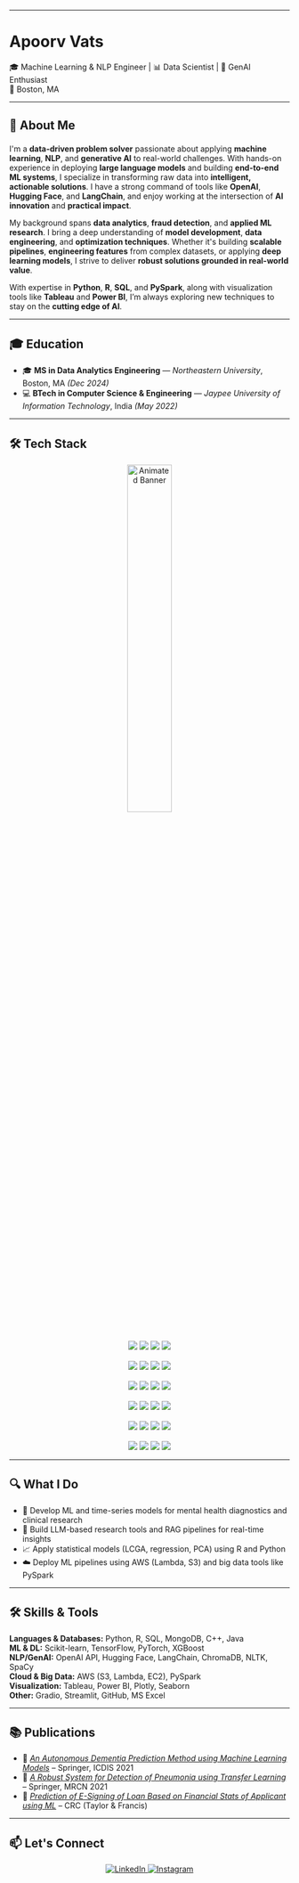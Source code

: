
---
# Apoorv Vats 

🎓 Machine Learning & NLP Engineer | 📊 Data Scientist | 🧠 GenAI Enthusiast  
📍 Boston, MA 

---

## 🧠 About Me <p align="center">

I'm a **data-driven problem solver** passionate about applying **machine learning**, **NLP**, and **generative AI** to real-world challenges. With hands-on experience in deploying **large language models** and building **end-to-end ML systems**, I specialize in transforming raw data into **intelligent, actionable solutions**. I have a strong command of tools like **OpenAI**, **Hugging Face**, and **LangChain**, and enjoy working at the intersection of **AI innovation** and **practical impact**.

My background spans **data analytics**, **fraud detection**, and **applied ML research**. I bring a deep understanding of **model development**, **data engineering**, and **optimization techniques**. Whether it's building **scalable pipelines**, **engineering features** from complex datasets, or applying **deep learning models**, I strive to deliver **robust solutions grounded in real-world value**.

With expertise in **Python**, **R**, **SQL**, and **PySpark**, along with visualization tools like **Tableau** and **Power BI**, I’m always exploring new techniques to stay on the **cutting edge of AI**.


---

## 🎓 Education

- 🎓 **MS in Data Analytics Engineering** — *Northeastern University*, Boston, MA *(Dec 2024)*  
- 💻 **BTech in Computer Science & Engineering** — *Jaypee University of Information Technology*, India *(May 2022)*  

---

## 🛠️ Tech Stack

<p align="center">
  <img src="https://media.giphy.com/media/qgQUggAC3Pfv687qPC/giphy.gif" width="40%" alt="Animated Banner" />
</p>

<p align="center">

  <!-- Languages -->
  <img src="https://img.shields.io/badge/Python-3776AB?style=for-the-badge&logo=python&logoColor=white" />
  <img src="https://img.shields.io/badge/R-276DC3?style=for-the-badge&logo=r&logoColor=white" />
  <img src="https://img.shields.io/badge/C++-00599C?style=for-the-badge&logo=c%2B%2B&logoColor=white" />
  <img src="https://img.shields.io/badge/Java-ED8B00?style=for-the-badge&logo=java&logoColor=white" />
  <br><br>

  <!-- ML & DL Frameworks -->
  <img src="https://img.shields.io/badge/TensorFlow-FF6F00?style=for-the-badge&logo=tensorflow&logoColor=white" />
  <img src="https://img.shields.io/badge/PyTorch-EE4C2C?style=for-the-badge&logo=pytorch&logoColor=white" />
  <img src="https://img.shields.io/badge/Scikit--learn-F7931E?style=for-the-badge&logo=scikitlearn&logoColor=white" />
  <img src="https://img.shields.io/badge/XGBoost-FF0000?style=for-the-badge&logo=github&logoColor=white" />
  <br><br>

  <!-- NLP / GenAI -->
  <img src="https://img.shields.io/badge/OpenAI-API-green?style=for-the-badge&logo=openai&logoColor=white" />
  <img src="https://img.shields.io/badge/LangChain-RAG-blueviolet?style=for-the-badge" />
  <img src="https://img.shields.io/badge/HuggingFace-NLP-orange?style=for-the-badge&logo=huggingface&logoColor=white" />
  <img src="https://img.shields.io/badge/ChromaDB-VectorDB-blue?style=for-the-badge" />
  <br><br>

  <!-- Data & Cloud -->
  <img src="https://img.shields.io/badge/AWS-S3,Lambda,EC2-orange?style=for-the-badge&logo=amazonaws&logoColor=white" />
  <img src="https://img.shields.io/badge/PySpark-BigData-E25A1C?style=for-the-badge&logo=apache-spark&logoColor=white" />
  <img src="https://img.shields.io/badge/MongoDB-NoSQL-47A248?style=for-the-badge&logo=mongodb&logoColor=white" />
  <img src="https://img.shields.io/badge/SQL-Database-4479A1?style=for-the-badge&logo=mysql&logoColor=white" />
  <br><br>

  <!-- Visualization -->
  <img src="https://img.shields.io/badge/Tableau-Visualization-E97627?style=for-the-badge&logo=tableau&logoColor=white" />
  <img src="https://img.shields.io/badge/PowerBI-Visualization-F2C811?style=for-the-badge&logo=powerbi&logoColor=black" />
  <img src="https://img.shields.io/badge/Plotly-Graphing-3F4F75?style=for-the-badge&logo=plotly&logoColor=white" />
  <img src="https://img.shields.io/badge/Seaborn-Graphs-4B8BBE?style=for-the-badge&logo=python&logoColor=white" />
  <br><br>

  <!-- Tools -->
  <img src="https://img.shields.io/badge/Gradio-UI-3C465C?style=for-the-badge&logo=python&logoColor=white" />
  <img src="https://img.shields.io/badge/Streamlit-App-DD0031?style=for-the-badge&logo=streamlit&logoColor=white" />
  <img src="https://img.shields.io/badge/GitHub-Code-181717?style=for-the-badge&logo=github&logoColor=white" />
  <img src="https://img.shields.io/badge/MS%20Excel-Data Analysis-217346?style=for-the-badge&logo=microsoft-excel&logoColor=white" />

</p>

---

## 🔍 What I Do

- 🏥 Develop ML and time-series models for mental health diagnostics and clinical research  
- 🤖 Build LLM-based research tools and RAG pipelines for real-time insights  
- 📈 Apply statistical models (LCGA, regression, PCA) using R and Python  
- ☁️ Deploy ML pipelines using AWS (Lambda, S3) and big data tools like PySpark  

---

## 🛠️ Skills & Tools

**Languages & Databases:** Python, R, SQL, MongoDB, C++, Java  
**ML & DL:** Scikit-learn, TensorFlow, PyTorch, XGBoost  
**NLP/GenAI:** OpenAI API, Hugging Face, LangChain, ChromaDB, NLTK, SpaCy  
**Cloud & Big Data:** AWS (S3, Lambda, EC2), PySpark  
**Visualization:** Tableau, Power BI, Plotly, Seaborn  
**Other:** Gradio, Streamlit, GitHub, MS Excel

---

## 📚 Publications

- 🧠 *[An Autonomous Dementia Prediction Method using Machine Learning Models](https://link.springer.com/chapter/10.1007/978-981-16-5689-7_25)* – Springer, ICDIS 2021  
- 🦠 *[A Robust System for Detection of Pneumonia using Transfer Learning](https://link.springer.com/chapter/10.1007/978-981-16-7018-3_50)* – Springer, MRCN 2021  
- 💼 *[Prediction of E-Signing of Loan Based on Financial Stats of Applicant using ML](https://www.taylorfrancis.com/chapters/edit/10.1201/9781003207856-9/predictions-loan-signing-based-financial-status-applicants-using-machine-learning-apoorv-vats-rashi-singh-geetanjali-rathee-hemraj-saini)* – CRC (Taylor & Francis)

---



## 📫 Let's Connect

<p align="center">
  <a href="https://linkedin.com/in/apoorvvats" target="_blank">
    <img alt="LinkedIn" src="https://img.shields.io/badge/LinkedIn-0077B5?style=for-the-badge&logo=linkedin&logoColor=white" />
  </a>
  <a href="https://instagram.com/apoorv.vats18" target="_blank">
    <img alt="Instagram" src="https://img.shields.io/badge/Instagram-E4405F?style=for-the-badge&logo=instagram&logoColor=white" />
  </a>
</p>
